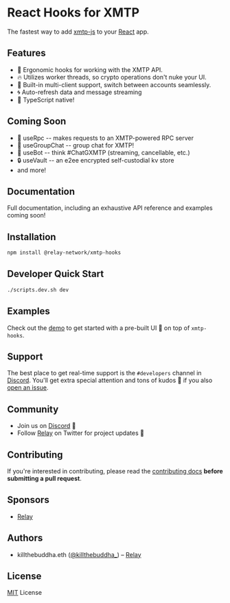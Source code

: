 # React Hooks for XMTP

The fastest way to add [xmtp-js](https://github.com/xmtp/xmtp-js)
to your [React](https://reactjs.org/) app.

## Features

- 🦾 Ergonomic hooks for working with the XMTP API.
- 🔥 Utilizes worker threads, so crypto operations don't nuke your UI.
- 💼 Built-in multi-client support, switch between accounts seamlessly.
- 🌀 Auto-refresh data and message streaming
- 🦄 TypeScript native!

## Coming Soon

- 🚀 useRpc -- makes requests to an XMTP-powered RPC server
- 🤝 useGroupChat -- group chat for XMTP!
- 🤖 useBot -- think #ChatGXMTP (streaming, cancellable, etc.)
- 🔒 useVault -- an e2ee encrypted self-custodial kv store
- and more!

## Documentation

Full documentation, including an exhaustive API reference and examples coming
soon!

## Installation

```bash
npm install @relay-network/xmtp-hooks
```

## Developer Quick Start

```bash
./scripts.dev.sh dev
```

## Examples

Check out the [demo](https://xmtp.relay.cc) to get started with a
pre-built UI 🌈 on top of `xmtp-hooks`.

## Support

The best place to get real-time support is the `#developers` channel in
[Discord](https://discord.com/invite/DTMKf63ZSf). You'll get extra special attention and
tons of kudos 🎉 if you also [open an issue](https://github.com/relay-network/xmtp-hooks/issues/new).

## Community

- Join us on [Discord](https://discord.com/invite/DTMKf63ZSf) 💬
- Follow [Relay](https://twitter.com/relay_eth) on Twitter for project updates 🤝

## Contributing

If you're interested in contributing, please read the [contributing
docs](/.github/CONTRIBUTING.md) **before submitting a pull request**.

## Sponsors

- [Relay](https://relay.network)

## Authors

- killthebuddha.eth ([@killthebuddha\_](https://twitter.com/killthebuddha_)) – [Relay](https://relay.network)

## License

[MIT](/LICENSE) License

